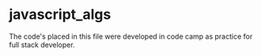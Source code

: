 # javascript_algs

The code's placed in this file were developed in code camp as practice for full stack developer. 
